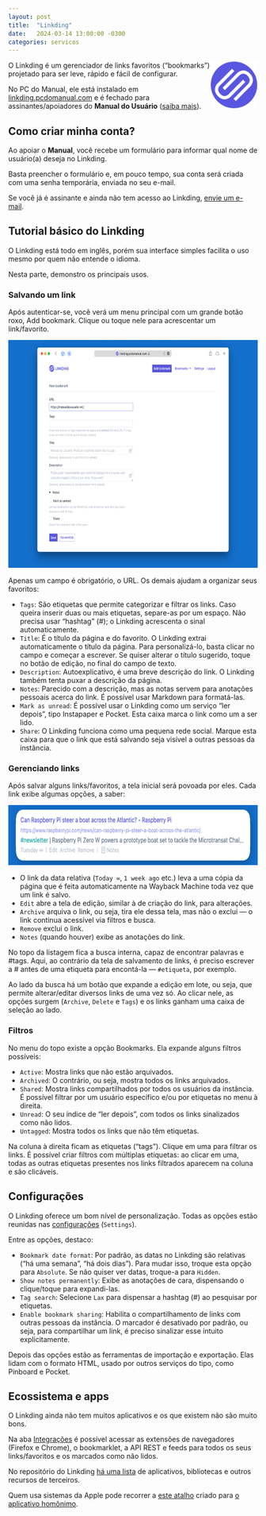 ```yaml
---
layout: post
title:  "Linkding"
date:   2024-03-14 13:00:00 -0300
categories: servicos
---
```

<img src="/assets/linkding.svg" alt="Logo do Linkding" width="96" height="96" style="float: right; box-shadow: none;" />O Linkding é um gerenciador de links favoritos (“bookmarks”) projetado para ser leve, rápido e fácil de configurar.

No PC do Manual, ele está instalado em [linkding.pcdomanual.com](https://linkding.pcdomanual.com/) e é fechado para assinantes/apoiadores do **Manual do Usuário** ([saiba mais](https://manualdousuario.net/apoie/)).

## Como criar minha conta?

Ao apoiar o **Manual**, você recebe um formulário para informar qual nome de usuário(a) deseja no Linkding.

Basta preencher o formulário e, em pouco tempo, sua conta será criada com uma senha temporária, enviada no seu e-mail.

Se você já é assinante e ainda não tem acesso ao Linkding, [envie um e-mail](mailto:ghedin@manualdousuario.net).

## Tutorial básico do Linkding

O Linkding está todo em inglês, porém sua interface simples facilita o uso mesmo por quem não entende o idioma.

Nesta parte, demonstro os principais usos.

### Salvando um link

Após autenticar-se, você verá um menu principal com um grande botão roxo, Add bookmark. Clique ou toque nele para acrescentar um link/favorito.

<img src="/assets/linkding/linkding-novo-favorito.png" alt="Print da tela de criação de novo link/favorito no Linkding, no Safari do macOS." width="688" height="459" />

Apenas um campo é obrigatório, o URL. Os demais ajudam a organizar seus favoritos:

* `Tags`: São etiquetas que permite categorizar e filtrar os links. Caso queira inserir duas ou mais etiquetas, separe-as por um espaço. Não precisa usar “hashtag” (#); o Linkding acrescenta o sinal automaticamente.
* `Title`: É o título da página e do favorito. O Linkding extrai automaticamente o título da página. Para personalizá-lo, basta clicar no campo e começar a escrever. Se quiser alterar o título sugerido, toque no botão de edição, no final do campo de texto.
* `Description`: Autoexplicativo, é uma breve descrição do link. O Linkding também tenta puxar a descrição da página.
* `Notes`: Parecido com a descrição, mas as notas servem para anotações pessoais acerca do link. É possível usar Markdown para formatá-las.
* `Mark as unread`: É possível usar o Linkding como um serviço “ler depois”, tipo Instapaper e Pocket. Esta caixa marca o link como um a ser lido.
* `Share`: O Linkding funciona como uma pequena rede social. Marque esta caixa para que o link que está salvando seja visível a outras pessoas da instância.

### Gerenciando links

Após salvar alguns links/favoritos, a tela inicial será povoada por eles. Cada link exibe algumas opções, a saber:

<img src="/assets/linkding/linkding-favorito.png" alt="Detalhe de um favorito salvo no Linkding." width="688" height="121" />

* O link da data relativa (`Today ∞`, `1 week ago` etc.) leva a uma cópia da página que é feita automaticamente na Wayback Machine toda vez que um link é salvo.
* `Edit` abre a tela de edição, similar à de criação do link, para alterações.
* `Archive` arquiva o link, ou seja, tira ele dessa tela, mas não o exclui — o link continua acessível via filtros e busca.
* `Remove` exclui o link.
* `Notes` (quando houver) exibe as anotações do link.

No topo da listagem fica a busca interna, capaz de encontrar palavras e #tags. Aqui, ao contrário da tela de salvamento de links, é preciso escrever a # antes de uma etiqueta para encontá-la — `#etiqueta`, por exemplo.

Ao lado da busca há um botão que expande a edição em lote, ou seja, que permite alterar/editar diversos links de uma vez só. Ao clicar nele, as opções surgem (`Archive`, `Delete` e `Tags`) e os links ganham uma caixa de seleção ao lado.

### Filtros
No menu do topo existe a opção Bookmarks. Ela expande alguns filtros possíveis:

* `Active`: Mostra links que não estão arquivados.
* `Archived`: O contrário, ou seja, mostra todos os links arquivados.
* `Shared`: Mostra links compartilhados por todos os usuários da instância. É possível filtrar por um usuário específico e/ou por etiquetas no menu à direita.
* `Unread`: O seu índice de “ler depois”, com todos os links sinalizados como não lidos.
* `Untagged`: Mostra todos os links que não têm etiquetas.

Na coluna à direita ficam as etiquetas (“tags”). Clique em uma para filtrar os links. É possível criar filtros com múltiplas etiquetas: ao clicar em uma, todas as outras etiquetas presentes nos links filtrados aparecem na coluna e são clicáveis.

## Configurações

O Linkding oferece um bom nível de personalização. Todas as opções estão reunidas nas [configurações](https://linkding.pcdomanual.com/settings/general) (`Settings`).

Entre as opções, destaco:

* `Bookmark date format`: Por padrão, as datas no Linkding são relativas (“há uma semana”, “há dois dias”). Para mudar isso, troque esta opção para `Absolute`. Se não quiser ver datas, troque-a para `Hidden`.
* `Show notes permanently`: Exibe as anotações de cara, dispensando o clique/toque para expandi-las.
* `Tag search`: Selecione `Lax` para dispensar a hashtag (#) ao pesquisar por etiquetas.
* `Enable bookmark sharing`: Habilita o compartilhamento de links com outras pessoas da instância. O marcador é desativado por padrão, ou seja, para compartilhar um link, é preciso sinalizar esse intuito explicitamente.

Depois das opções estão as ferramentas de importação e exportação. Elas lidam com o formato HTML, usado por outros serviços do tipo, como Pinboard e Pocket.

## Ecossistema e apps

O Linkding ainda não tem muitos aplicativos e os que existem não são muito bons.

Na aba [Integrações](https://linkding.pcdomanual.com/settings/integrations) é possível acessar as extensões de navegadores (Firefox e Chrome), o bookmarklet, a API REST e feeds para todos os seus links/favoritos e os marcados como não lidos.

No repositório do Linkding [há uma lista](https://github.com/sissbruecker/linkding#community) de aplicativos, bibliotecas e outros recursos de terceiros.

Quem usa sistemas da Apple pode recorrer a [este atalho](https://www.icloud.com/shortcuts/9d0440165f9b4ab9ae22ebc8d0a690c7) criado para [o aplicativo homônimo](https://apps.apple.com/br/app/atalhos/id915249334).